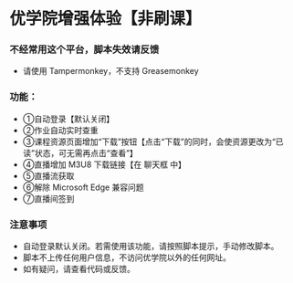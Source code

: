 # 优学院增强体验【非刷课】

### 不经常用这个平台，脚本失效请反馈

* 请使用 Tampermonkey，不支持 Greasemonkey

### 功能：
* ①自动登录【默认关闭】
* ②作业自动实时查重
* ③课程资源页面增加“下载”按钮【点击“下载”的同时，会使资源更改为“已读”状态，可无需再点击“查看”】
* ④直播增加 M3U8 下载链接【在 聊天框 中】
* ⑤直播流获取
* ⑥解除 Microsoft Edge 兼容问题
* ⑦直播间签到

### 注意事项
* 自动登录默认关闭。若需使用该功能，请按照脚本提示，手动修改脚本。
* 脚本不上传任何用户信息，不访问优学院以外的任何网址。
* 如有疑问，请查看代码或反馈。
